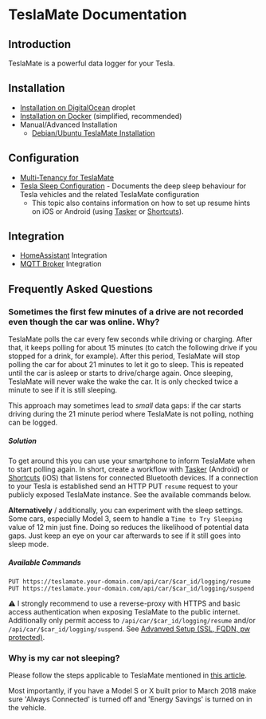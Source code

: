 # TeslaMate Documentation

## Introduction

TeslaMate is a powerful data logger for your Tesla.

## Installation

  * [Installation on DigitalOcean](InstallationOnDigitalOcean.md) droplet
  * [Installation on Docker](InstallationOnDocker.md) (simplified, recommended)
  * Manual/Advanced Installation
     * [Debian/Ubuntu TeslaMate Installation](InstallationOnDebian.md)
     
## Configuration

  * [Multi-Tenancy for TeslaMate](MultiTenancyConfigurations.md)
  * [Tesla Sleep Configuration](TeslaSleepConfiguration.md) - Documents the deep sleep behaviour for Tesla vehicles and the related TeslaMate configuration
     * This topic also contains information on how to set up resume hints on iOS or Android (using [Tasker](https://play.google.com/store/apps/details?id=net.dinglisch.android.taskerm&hl=en) or [Shortcuts](https://support.apple.com/guide/shortcuts/welcome/ios)).
     
## Integration

  * [HomeAssistant](HomeAssistantIntegration.md) Integration 
  * [MQTT Broker](MQTTBrokerIntegration.md) Integration
  
## Frequently Asked Questions

### Sometimes the first few minutes of a drive are not recorded even though the car was online. Why?

TeslaMate polls the car every few seconds while driving or charging. After
that, it keeps polling for about 15 minutes (to catch the following drive if
you stopped for a drink, for example). After this period, TeslaMate will stop
polling the car for about 21 minutes to let it go to sleep. This is repeated
until the car is asleep or starts to drive/charge again. Once sleeping,
TeslaMate will never wake the wake the car. It is only checked twice a minute to
see if it is still sleeping.

This approach may sometimes lead to _small_ data gaps: if the car starts
driving during the 21 minute period where TeslaMate is not polling, nothing can
be logged.

##### Solution

To get around this you can use your smartphone to inform TeslaMate when to
start polling again. In short, create a workflow with
[Tasker](https://play.google.com/store/apps/details?id=net.dinglisch.android.taskerm&hl=en)
(Android) or [Shortcuts](https://support.apple.com/guide/shortcuts/welcome/ios)
(iOS) that listens for connected Bluetooth devices. If a connection to your
Tesla is established send an HTTP PUT `resume` request to your publicly exposed
TeslaMate instance. See the available commands below.

**Alternatively** / additionally, you can experiment with the sleep settings.
Some cars, especially Model 3, seem to handle a `Time to Try Sleeping` value of
12 min just fine. Doing so reduces the likelihood of potential data gaps. Just
keep an eye on your car afterwards to see if it still goes into sleep mode.

##### Available Commands

```
PUT https://teslamate.your-domain.com/api/car/$car_id/logging/resume
PUT https://teslamate.your-domain.com/api/car/$car_id/logging/suspend
```

⚠️ I strongly recommend to use a reverse-proxy with HTTPS and basic access
authentication when exposing TeslaMate to the public internet. Additionally
only permit access to `/api/car/$car_id/logging/resume` and/or
`/api/car/$car_id/logging/suspend`. See [Advanved Setup (SSL, FQDN, pw
protected)](<https://github.com/adriankumpf/teslamate/wiki/Advanved-Setup-(SSL,-FQDN,-pw-protected)>).

### Why is my car not sleeping?

Please follow the steps applicable to TeslaMate mentioned in [this article](https://support.teslafi.com/knowledge-bases/2/articles/161-my-vehicle-is-not-sleeping).

Most importantly, if you have a Model S or X built prior to March 2018 make sure 'Always Connected' is turned off and 'Energy Savings' is turned on in the vehicle.

